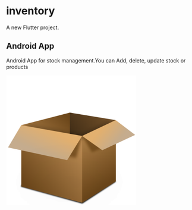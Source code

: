 # inventory

A new Flutter project.

## Android App

Android App for stock management.You can Add, delete, update stock or products

<p>
  <img src="assets/box.png" width="350" title="hover text">
</p>

